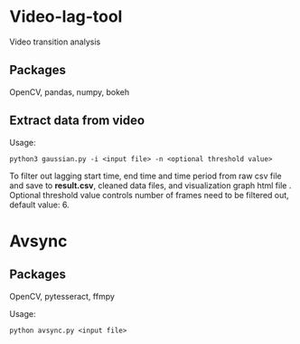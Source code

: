 # Video-lag-tool
Video transition analysis

## Packages
OpenCV, pandas, numpy, bokeh

## Extract data from video
Usage:
```
python3 gaussian.py -i <input file> -n <optional threshold value>
```
To filter out lagging start time, end time and time period from raw csv file and save to **result.csv**, cleaned data files, and visualization graph html file . Optional threshold value controls number of frames need to be filtered out, default value: 6.

# Avsync

## Packages
OpenCV, pytesseract, ffmpy

Usage:
```
python avsync.py <input file>
```
